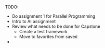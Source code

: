 TODO:
* Do assignment 1 for Parallel Programming
* Intro to AI assignment
* Review what needs to be done for Capstone
	* Create a test framework
	* Move to favorites from saved
* 